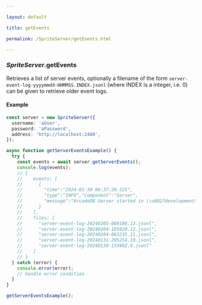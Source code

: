 ```yaml
---

layout: default

title: getEvents

permalink: /SpriteServer/getEvents.html

---
```


### _SpriteServer_.getEvents

Retrieves a list of server events, optionally a filename of the form
`server-event-log-yyyymmdd-HHMMSS.INDEX.jsonl` (where INDEX is a integer, i.e. 0)
can be given to retrieve older event logs.

#### Example

```ts
const server = new SpriteServer({
  username: 'aUser',
  password: 'aPassword',
  address: 'http://localhost:2480',
});

async function getServerEventsExample() {
  try {
    const events = await server.getServerEvents();
    console.log(events);
    // {
    //    events: [
    //      {
    //        "time":"2024-01-30 06:37:20.325",
    //        "type":"INFO","component":"Server",
    //        "message":"ArcadeDB Server started in \\u0027development\\u0027 mode (CPUs\\u003d8 MAXRAM\\u003d3.84GB)"}]
    //      }
    //    ],
    //    files: [
    //      "server-event-log-20240205-060106.13.jsonl",
    //      "server-event-log-20240204-185020.12.jsonl",
    //      "server-event-log-20240204-063235.11.jsonl",
    //      "server-event-log-20240131-205254.10.jsonl",
    //      "server-event-log-20240130-133802.9.jsonl"
    //    ]
    // }
  } catch (error) {
    console.error(error);
    // handle error condition
  }
}

getServerEventsExample();
```

